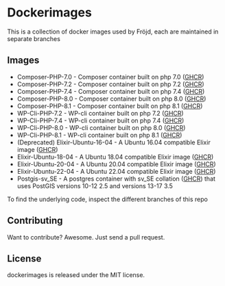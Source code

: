 # Dockerimages

This is a collection of docker images used by Fröjd, each are maintained in separate branches

## Images

- Composer-PHP-7.0 - Composer container built on php 7.0 ([GHCR](https://github.com/orgs/Frojd/packages/container/package/dockerimages%2Fcomposer-php-7.0))
- Composer-PHP-7.2 - Composer container built on php 7.2 ([GHCR](https://github.com/orgs/Frojd/packages/container/package/dockerimages%2Fcomposer-php-7.2))
- Composer-PHP-7.4 - Composer container built on php 7.4 ([GHCR](https://github.com/orgs/Frojd/packages/container/package/dockerimages%2Fcomposer-php-7.4))
- Composer-PHP-8.0 - Composer container built on php 8.0 ([GHCR](https://github.com/orgs/Frojd/packages/container/package/dockerimages%2Fcomposer-php-8.0))
- Composer-PHP-8.1 - Composer container built on php 8.1 ([GHCR](https://github.com/orgs/Frojd/packages/container/package/dockerimages%2Fcomposer-php-8.1))
- WP-Cli-PHP-7.2 - WP-cli container built on php 7.2 ([GHCR](https://github.com/orgs/Frojd/packages/container/package/dockerimages%2Fwp-cli-php-7.2))
- WP-Cli-PHP-7.4 - WP-cli container built on php 7.4 ([GHCR](https://github.com/orgs/Frojd/packages/container/package/dockerimages%2Fwp-cli-php-7.4))
- WP-Cli-PHP-8.0 - WP-cli container built on php 8.0 ([GHCR](https://github.com/orgs/Frojd/packages/container/package/dockerimages%2Fwp-cli-php-8.0))
- WP-Cli-PHP-8.1 - WP-cli container built on php 8.1 ([GHCR](https://github.com/orgs/Frojd/packages/container/package/dockerimages%2Fwp-cli-php-8.1))
- (Deprecated) Elixir-Ubuntu-16-04 - A Ubuntu 16.04 compatible Elixir image ([GHCR](https://github.com/orgs/Frojd/packages/container/package/dockerimages%2Felixir-ubuntu-16-04))
- Elixir-Ubuntu-18-04 - A Ubuntu 18.04 compatible Elixir image ([GHCR](https://github.com/orgs/Frojd/packages/container/package/dockerimages%2Felixir-ubuntu-18-04))
- Elixir-Ubuntu-20-04 - A Ubuntu 20.04 compatible Elixir image ([GHCR](https://github.com/orgs/Frojd/packages/container/package/dockerimages%2Felixir-ubuntu-20-04))
- Elixir-Ubuntu-22-04 - A Ubuntu 22.04 compatible Elixir image ([GHCR](https://github.com/orgs/Frojd/packages/container/package/dockerimages%2Felixir-ubuntu-22-04))
- Postgis-sv_SE - A postgres container with sv_SE collation ([GHCR](https://github.com/orgs/Frojd/packages/container/package/dockerimages%2Fpostgis-sv_se)) that uses PostGIS versions 10-12 2.5 and versions 13-17 3.5

To find the underlying code, inspect the different branches of this repo


## Contributing

Want to contribute? Awesome. Just send a pull request.


## License

dockerimages is released under the MIT license.
